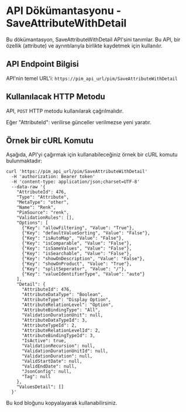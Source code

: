 # API Dökümantasyonu - SaveAttributeWithDetail

Bu dökümantasyon, SaveAttributeWithDetail API'sini tanımlar. Bu API, bir özellik (attribute) ve ayrıntılarıyla birlikte kaydetmek için kullanılır.

## API Endpoint Bilgisi

API'nin temel URL'i: `https://pim_api_url/pim/SaveAttributeWithDetail`

## Kullanılacak HTTP Metodu

API, `POST` HTTP metodu kullanılarak çağrılmalıdır.

Eğer "AttributeId": verilirse günceller verilmezse yeni yaratır.

## Örnek bir cURL Komutu

Aşağıda, API'yi çağırmak için kullanabileceğiniz örnek bir cURL komutu bulunmaktadır:

```plaintext
curl 'https://pim_api_url/pim/SaveAttributeWithDetail' 
  -H 'authorization: Bearer token' 
  -H 'content-type: application/json;charset=UTF-8' 
  --data-raw '{
    "AttributeId": 476,
    "Type": "Attribute",
    "MetaType": "other",
    "Name": "Renk",
    "PimSource": "renk",
    "ValidationRules": [],
    "Options": [
      {"Key": "allowFiltering", "Value": "True"},
      {"Key": "defaultValueSorting", "Value": "False"},
      {"Key": "isAutoMap", "Value": "False"},
      {"Key": "isComparable", "Value": "False"},
      {"Key": "isSameValues", "Value": "False"},
      {"Key": "isSearchable", "Value": "False"},
      {"Key": "showOnDescription", "Value": "False"},
      {"Key": "showOnProduct", "Value": "True"},
      {"Key": "splitSeperator", "Value": "/"},
      {"Key": "valueIdentifierType", "Value": "auto"}
    ],
    "Detail": {
      "AttributeId": 476,
      "AttributeDataType": "Boolean",
      "AttributeType": "Display Option",
      "AttributeRelationLevel": "Option",
      "AttributeBindingType": "All",
      "ValidationDurationUnit": null,
      "AttributeDataTypeId": 3,
      "AttributeTypeId": 2,
      "AttributeRelationLevelId": 2,
      "AttributeBindingTypeId": 3,
      "IsActive": true,
      "ValidationRecursion": null,
      "ValidationDurationUnitId": null,
      "ValidationDuration": null,
      "ValidStartDate": null,
      "ValidEndDate": null,
      "JsonConfig": null,
      "Tag": null
    },
    "ValuesDetail": []
  }'
```

Bu kod bloğunu kopyalayarak kullanabilirsiniz.
